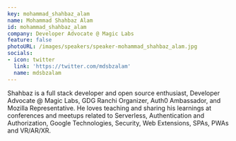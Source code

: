 ```yaml
---
key: mohammad_shahbaz_alam
name: Mohammad Shahbaz Alam
id: mohammad_shahbaz_alam
company: Developer Advocate @ Magic Labs
feature: false
photoURL: /images/speakers/speaker-mohammad_shahbaz_alam.jpg
socials:
- icon: twitter
  link: 'https://twitter.com/mdsbzalam'
  name: mdsbzalam
---
```

Shahbaz is a full stack developer and open source enthusiast, Developer Advocate @ Magic Labs, GDG Ranchi Organizer, Auth0 Ambassador, and Mozilla Representative. He loves teaching and sharing his learnings at conferences and meetups related to Serverless, Authentication and Authorization, Google Technologies, Security, Web Extensions, SPAs, PWAs and VR/AR/XR.

